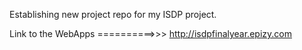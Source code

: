 Establishing new project repo for my ISDP project.

Link to the WebApps ==========>>> http://isdpfinalyear.epizy.com
